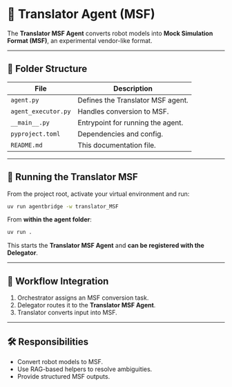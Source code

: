 # 🤖 Translator Agent (MSF)

The **Translator MSF Agent** converts robot models into **Mock Simulation Format (MSF)**, an experimental vendor-like format.  

---

## 📂 Folder Structure
| File | Description |
|------|-------------|
| `agent.py` | Defines the Translator MSF agent. |
| `agent_executor.py` | Handles conversion to MSF. |
| `__main__.py` | Entrypoint for running the agent. |
| `pyproject.toml` | Dependencies and config. |
| `README.md` | This documentation file. |

---

## 🚀 Running the Translator MSF

From the project root, activate your virtual environment and run:

```bash
uv run agentbridge -w translator_MSF
```

From **within the agent folder**:
```bash
uv run .
```
This starts the **Translator MSF Agent** and **can be registered with the Delegator**.  

---

## 🔁 Workflow Integration
1. Orchestrator assigns an MSF conversion task.  
2. Delegator routes it to the **Translator MSF Agent**.  
3. Translator converts input into MSF.  

---

## 🛠 Responsibilities
- Convert robot models to MSF.  
- Use RAG-based helpers to resolve ambiguities.  
- Provide structured MSF outputs.  
